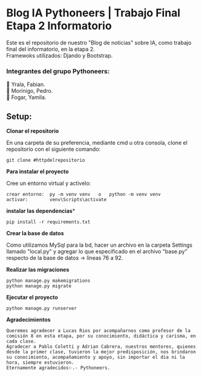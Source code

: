 
# Blog IA Pythoneers | Trabajo Final Etapa 2 Informatorio

Este es el repositorio de nuestro "Blog de noticias" sobre IA, como trabajo final del informatorio, en la etapa 2.  
Framewoks utilizados: Djando y Bootstrap.  

### Integrantes del grupo Pythoneers:  
🚀 Yrala, Fabian.  
🚀 Morinigo, Pedro.  
🚀 Fogar, Yamila.
 
## Setup:

**Clonar el repositorio**  

En una carpeta de su preferencia, mediante cmd u otra consola, clone el repositorio con el siguiente comando:

```
git clone #httpdelrepositorio
```  

**Para instalar el proyecto**  

Cree un entorno virtual y activelo:
```
crear entorno:  py -m venv venv   o   python -m venv venv
activar:        venv\Scripts\activate
```
**instalar las dependencias***
```
pip install -r requirements.txt 
```
**Crear la base de datos**

Como utilizamos MySql para la bd, hacer un archivo en la carpeta Settings llamado "local.py" y agregar lo que especificado en el archivo "base.py" respecto de la base de datos
-> líneas 76 a 92.

**Realizar las migraciones**
```
python manage.py makemigrations
python manage.py migrate
```
**Ejecutar el proyecto**
```
python manage.py runserver
```
**Agradecimientos**
```
Queremos agradecer a Lucas Rios por acompañarnos como profesor de la comisión 8 en esta etapa, por su conocimiento, didáctica y carisma, en cada clase.
Agradecer a Pablo Coletti y Adrian Cabrera, nuestros mentores, quienes desde la primer clase, tuvieron la mejor predisposición, nos brindaron su conocimiento, acompañamiento y apoyo, sin importar el dia ni la hora, siempre estuvieron.
Eternamente agradecidos✨.- Pythoneers.  

```


